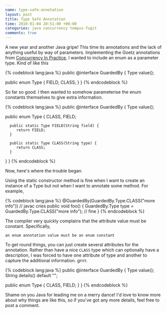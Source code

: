 ```yaml
---
name: type-safe-annotation
layout: post
title: Type Safe Annotation
time: 2010-01-04 20:51:00 +00:00
categories: java concurrency tempus-fugit
comments: true
---
```


A new year and another Java gripe! This time its annotations and the lack of anything useful by way of parameters. Implementing the Goetz annotations from [Concurrency In Practice](http://www.amazon.co.uk/Java-Concurrency-Practice-Brian-Goetz/dp/0321349601?ie=UTF8&tag=diyfiesta&link_code=btl&camp=213689&creative=392969), I wanted to include an enum as a parameter type. Kind of like this

{% codeblock lang:java %}
public @interface GuardedBy {
   Type value();

   public enum Type { FIELD, CLASS; }
}
{% endcodeblock %}


So far so good. I then wanted to somehow parameterise the enum constants themselves to give extra information.

{% codeblock lang:java %}
public @interface GuardedBy {
   Type value();

   public enum Type {
      CLASS, FIELD;

      public static Type FIELD(String field) {
         return FIELD;
      }

      public static Type CLASS(String type) {
         return CLASS;
      }
   }
}
{% endcodeblock %}

  
Now, here's where the trouble began.

<!-- more -->

Using the static constructor method is
fine when I want to create an instance of a Type but not when I want to
annotate some method. For example,

    
{% codeblock lang:java %}
@GuardedBy(GuardedBy.Type.CLASS("more info")) // javac cries
public void foo() {
   GuardedBy.Type type = GuardedBy.Type.CLASS("more info"); // fine
}
{% endcodeblock %}

  
The compiler very quickly complains that the attribute value must be constant.
Specifically,

    
    an enum annotation value must be an enum constant

  
To get round things, you can just create several attributes for the
annotation. Rather than have a nice `CLASS` type which can optionally have a
description, I was forced to have one attribute of type and another to capture
the additional information. grrrr.

    
{% codeblock lang:java %}
public @interface GuardedBy {
   Type value();
   String details() default "";

   public enum Type { CLASS, FIELD; }
}
{% endcodeblock %}

  
Shame on you Java for leading me on a merry dance! I'd love to know more about
why things are like this, so if you've got any more details, feel free to post
a comment.

  



